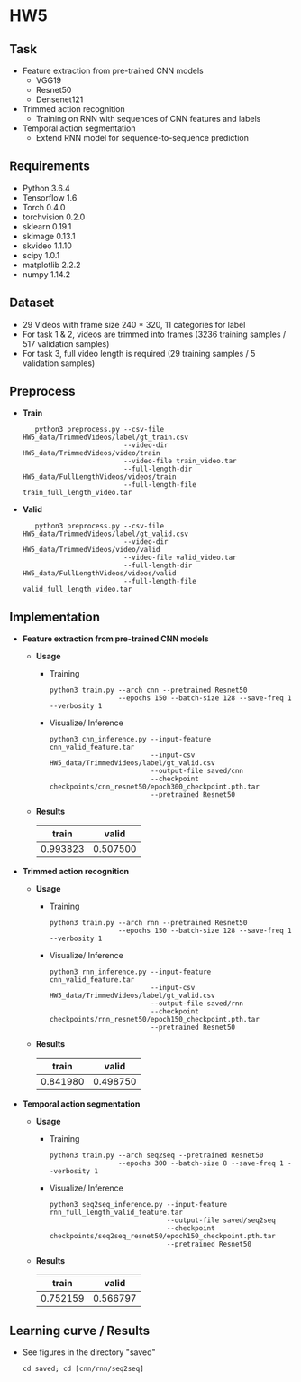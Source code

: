 # HW5

<!-- /code_chunk_output -->

## Task
  * Feature extraction from pre-trained CNN models
    * VGG19
    * Resnet50
    * Densenet121
  * Trimmed action recognition
    * Training on RNN with sequences of CNN features and labels
  * Temporal action segmentation
    * Extend RNN model for sequence-to-sequence prediction

## Requirements
  * Python 3.6.4
  * Tensorflow 1.6
  * Torch 0.4.0
  * torchvision 0.2.0
  * sklearn 0.19.1
  * skimage 0.13.1
  * skvideo 1.1.10
  * scipy 1.0.1
  * matplotlib 2.2.2
  * numpy 1.14.2

## Dataset
   * 29 Videos with frame size 240 * 320, 11 categories for label
   * For task 1 & 2, videos are trimmed into frames (3236 training samples / 517 validation samples)
   * For task 3, full video length is required (29 training samples / 5 validation samples)

## Preprocess
   
   * **Train**
     
     ```
        python3 preprocess.py --csv-file HW5_data/TrimmedVideos/label/gt_train.csv 
                              --video-dir HW5_data/TrimmedVideos/video/train 
                              --video-file train_video.tar
                              --full-length-dir HW5_data/FullLengthVideos/videos/train
                              --full-length-file train_full_length_video.tar
     ```
   * **Valid**
     
     ```
        python3 preprocess.py --csv-file HW5_data/TrimmedVideos/label/gt_valid.csv 
                              --video-dir HW5_data/TrimmedVideos/video/valid 
                              --video-file valid_video.tar
                              --full-length-dir HW5_data/FullLengthVideos/videos/valid
                              --full-length-file valid_full_length_video.tar
     ```

## Implementation
   * **Feature extraction from pre-trained CNN models**
  
      * **Usage**
            
        * Training
            
            ```
            python3 train.py --arch cnn --pretrained Resnet50 
                             --epochs 150 --batch-size 128 --save-freq 1 --verbosity 1      
            ```
            
        * Visualize/ Inference
        
            ```
            python3 cnn_inference.py --input-feature cnn_valid_feature.tar 
                                     --input-csv HW5_data/TrimmedVideos/label/gt_valid.csv
                                     --output-file saved/cnn
                                     --checkpoint checkpoints/cnn_resnet50/epoch300_checkpoint.pth.tar
                                     --pretrained Resnet50
            ```
      * **Results**
        
        train     | valid     |
        --------- | ----------
        0.993823  | 0.507500   
  
  * **Trimmed action recognition**
    
    * **Usage**
    
        * Training
            
            ```
            python3 train.py --arch rnn --pretrained Resnet50 
                             --epochs 150 --batch-size 128 --save-freq 1 --verbosity 1      
            ```
            
        * Visualize/ Inference
        
            ```
            python3 rnn_inference.py --input-feature cnn_valid_feature.tar 
                                     --input-csv HW5_data/TrimmedVideos/label/gt_valid.csv
                                     --output-file saved/rnn
                                     --checkpoint checkpoints/rnn_resnet50/epoch150_checkpoint.pth.tar
                                     --pretrained Resnet50
            ```
    * **Results** 
    
        train     | valid     |
        --------- | ----------
        0.841980  | 0.498750  
        
  *	**Temporal action segmentation**
        
     * **Usage**
    
        * Training
            
            ```
            python3 train.py --arch seq2seq --pretrained Resnet50 
                             --epochs 300 --batch-size 8 --save-freq 1 --verbosity 1      
            ```
            
        * Visualize/ Inference
        
            ```
            python3 seq2seq_inference.py --input-feature rnn_full_length_valid_feature.tar
                                         --output-file saved/seq2seq
                                         --checkpoint checkpoints/seq2seq_resnet50/epoch150_checkpoint.pth.tar
                                         --pretrained Resnet50
            ```
     * **Results**
        
        train     | valid     |
        --------- | ----------
        0.752159  | 0.566797
     
## Learning curve / Results
   * See figures in the directory "saved"
       ```
       cd saved; cd [cnn/rnn/seq2seq]
       ```
    
    
